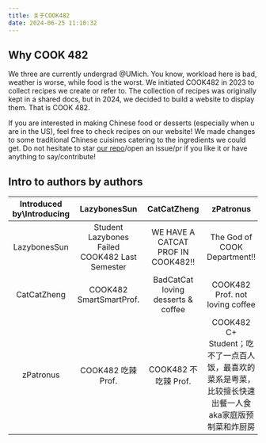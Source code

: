 ```yaml
---
title: 关于COOK482
date: 2024-06-25 11:10:32
---
```


## Why COOK 482

We three are currently undergrad @UMich. You know, workload here is bad, weather is worse, while food is the worst. We initiated COOK482 in 2023 to collect recipes we create or refer to. The collection of recipes was originally kept in a shared docs, but in 2024, we decided to build a website to display them. That is COOK 482.

If you are interested in making Chinese food or desserts (especially when u are in the US), feel free to check recipes on our website! We made changes to some traditional Chinese cuisines catering to the ingredients we could get. Do not hesitate to star [our repo](https://github.com/COOK482/COOK482_source)/open an issue/pr if you like it or have anything to say/contribute!

## Intro to authors by authors

| Introduced by\Introducing |                  LazybonesSun                  |            CatCatZheng             |                                                zPatronus                                                |
| :-----------------------: | :--------------------------------------------: | :--------------------------------: | :-----------------------------------------------------------------------------------------------------: |
|       LazybonesSun        | Student Lazybones Failed COOK482 Last Semester | WE HAVE A CATCAT PROF IN COOK482!! |                                      The God of COOK Department!!                                       |
|        CatCatZheng        |            COOK482 SmartSmartProf.             | BadCatCat loving desserts & coffee |                                     COOK482 Prof. not loving coffee                                     |
|         zPatronus         |               COOK482 吃辣 Prof.               |        COOK482 不吃辣 Prof.        | COOK482 C+ Student；吃不了一点百人饭，最喜欢的菜系是粤菜，比较擅长快速出餐一人食aka家庭版预制菜和炸厨房 |

